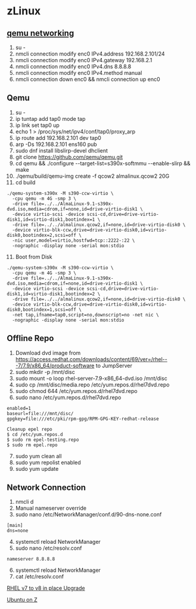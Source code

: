# zLinux

## [qemu networking](https://gist.github.com/extremecoders-re/e8fd8a67a515fee0c873dcafc81d811c)

1. su -
2. nmcli connection modify enc0 IPv4.address 192.168.2.101/24
3. nmcli connection modify enc0 IPv4.gateway 192.168.2.1
4. nmcli connection modify enc0 IPv4.dns 8.8.8.8
5. nmcli connection modify enc0 IPv4.method manual
6. nmcli connection down enc0 && nmcli connection up enc0

## Qemu 

1. su -
2. ip tuntap add tap0 mode tap
3. ip link set tap0 up
4. echo 1 > /proc/sys/net/ipv4/conf/tap0/proxy_arp
5. ip route add 192.168.2.101 dev tap0
6. arp -Ds 192.168.2.101 ens160 pub
8. sudo dnf install libslirp-devel dhclient
7. git clone https://github.com/qemu/qemu.git
8. cd qemu && ./configure --target-list=s390x-softmmu --enable-slirp && make
9. ./qemu/build/qemu-img create -f qcow2 almalinux.qcow2 20G
10. cd build
```
./qemu-system-s390x -M s390-ccw-virtio \
  -cpu qemu -m 4G -smp 3 \
  -drive file=../../AlmaLinux-9.1-s390x-dvd.iso,media=cdrom,if=none,id=drive-virtio-disk1 \
  -device virtio-scsi -device scsi-cd,drive=drive-virtio-disk1,id=virtio-disk1,bootindex=1 \
  -drive file=../../almalinux.qcow2,if=none,id=drive-virtio-disk0 \
  -device virtio-blk-ccw,drive=drive-virtio-disk0,id=virtio-disk0,bootindex=2,scsi=off \
  -nic user,model=virtio,hostfwd=tcp::2222-:22 \
  -nographic -display none -serial mon:stdio

```

11. Boot from Disk
```
./qemu-system-s390x -M s390-ccw-virtio \
  -cpu qemu -m 4G -smp 3 \
  -drive file=../../AlmaLinux-9.1-s390x-dvd.iso,media=cdrom,if=none,id=drive-virtio-disk1 \
  -device virtio-scsi -device scsi-cd,drive=drive-virtio-disk1,id=virtio-disk1,bootindex=2 \
  -drive file=../../almalinux.qcow2,if=none,id=drive-virtio-disk0 \
  -device virtio-blk-ccw,drive=drive-virtio-disk0,id=virtio-disk0,bootindex=1,scsi=off \
  -net tap,ifname=tap0,script=no,downscript=no -net nic \
  -nographic -display none -serial mon:stdio

```


## Offline Repo

1. Download dvd image from https://access.redhat.com/downloads/content/69/ver=/rhel---7/7.9/x86_64/product-software to JumpServer
2. sudo mkdir -p  /mnt/disc
3. sudo mount -o loop rhel-server-7.9-x86_64-dvd.iso /mnt/disc
4. sudo cp /mnt/disc/media.repo /etc/yum.repos.d/rhel7dvd.repo
5. sudo chmod 644 /etc/yum.repos.d/rhel7dvd.repo
6. sudo nano /etc/yum.repos.d/rhel7dvd.repo
```
enabled=1
baseurl=file:///mnt/disc/
gpgkey=file:///etc/pki/rpm-gpg/RPM-GPG-KEY-redhat-release
```
```
Cleanup epel repo
$ cd /etc/yum.repos.d
$ sudo rm epel-testing.repo
$ sudo rm epel.repo
```
7. sudo yum clean all
8. sudo yum repolist enabled
10. sudo yum update

## Network Connection

1. nmcli d
2. Manual nameserver override
3. sudo nano /etc/NetworkManager/conf.d/90-dns-none.conf
```
[main]
dns=none
```
4. systemctl reload NetworkManager
5. sudo nano /etc/resolv.conf
```
nameserver 8.8.8.8
```
6. systemctl reload NetworkManager
7. cat /etc/resolv.conf


[RHEL v7 to v8 in place Upgrade](https://access.redhat.com/documentation/en-us/red_hat_enterprise_linux/8/pdf/upgrading_from_rhel_7_to_rhel_8/red_hat_enterprise_linux-8-upgrading_from_rhel_7_to_rhel_8-en-us.pdf)

[Ubuntu on Z](http://www.fargos.net/packages/README_UbuntuOnHercules.html)
